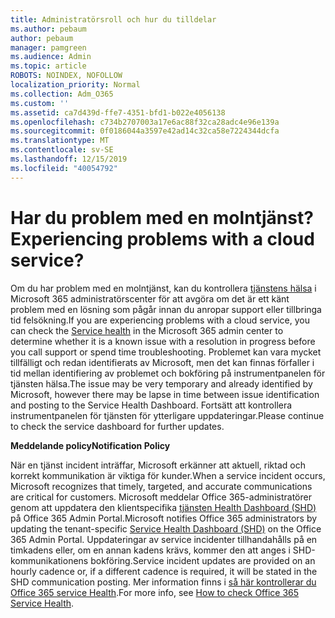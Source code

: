 ```yaml
---
title: Administratörsroll och hur du tilldelar
ms.author: pebaum
author: pebaum
manager: pamgreen
ms.audience: Admin
ms.topic: article
ROBOTS: NOINDEX, NOFOLLOW
localization_priority: Normal
ms.collection: Adm_O365
ms.custom: ''
ms.assetid: ca7d439d-ffe7-4351-bfd1-b022e4056138
ms.openlocfilehash: c734b2707003a17e6ac88f32ca28adc4e96e139a
ms.sourcegitcommit: 0f0186044a3597e42ad14c32ca58e7224344dcfa
ms.translationtype: MT
ms.contentlocale: sv-SE
ms.lasthandoff: 12/15/2019
ms.locfileid: "40054792"
---
```

# <a name="experiencing-problems-with-a-cloud-service"></a><span data-ttu-id="00bc8-102">Har du problem med en molntjänst?</span><span class="sxs-lookup"><span data-stu-id="00bc8-102">Experiencing problems with a cloud service?</span></span>

<span data-ttu-id="00bc8-103">Om du har problem med en molntjänst, kan du kontrollera [tjänstens hälsa](https://admin.microsoft.com/AdminPortal/Home#/servicehealth) i Microsoft 365 administratörscenter för att avgöra om det är ett känt problem med en lösning som pågår innan du anropar support eller tillbringa tid felsökning.</span><span class="sxs-lookup"><span data-stu-id="00bc8-103">If you are experiencing problems with a cloud service, you can check the [Service health](https://admin.microsoft.com/AdminPortal/Home#/servicehealth) in the Microsoft 365 admin center to determine whether it is a known issue with a resolution in progress before you call support or spend time troubleshooting.</span></span> <span data-ttu-id="00bc8-104">Problemet kan vara mycket tillfälligt och redan identifierats av Microsoft, men det kan finnas förfaller i tid mellan identifiering av problemet och bokföring på instrumentpanelen för tjänsten hälsa.</span><span class="sxs-lookup"><span data-stu-id="00bc8-104">The issue may be very temporary and already identified by Microsoft, however there may be lapse in time between issue identification and posting to the Service Health Dashboard.</span></span> <span data-ttu-id="00bc8-105">Fortsätt att kontrollera instrumentpanelen för tjänsten för ytterligare uppdateringar.</span><span class="sxs-lookup"><span data-stu-id="00bc8-105">Please continue to check the service dashboard for further updates.</span></span>

<span data-ttu-id="00bc8-106">**Meddelande policy**</span><span class="sxs-lookup"><span data-stu-id="00bc8-106">**Notification Policy**</span></span>

<span data-ttu-id="00bc8-107">När en tjänst incident inträffar, Microsoft erkänner att aktuell, riktad och korrekt kommunikation är viktiga för kunder.</span><span class="sxs-lookup"><span data-stu-id="00bc8-107">When a service incident occurs, Microsoft recognizes that timely, targeted, and accurate communications are critical for customers.</span></span> <span data-ttu-id="00bc8-108">Microsoft meddelar Office 365-administratörer genom att uppdatera den klientspecifika [tjänsten Health Dashboard (SHD)](https://admin.microsoft.com/AdminPortal/Home#/servicehealth) på Office 365 Admin Portal.</span><span class="sxs-lookup"><span data-stu-id="00bc8-108">Microsoft notifies Office 365 administrators by updating the tenant-specific [Service Health Dashboard (SHD)](https://admin.microsoft.com/AdminPortal/Home#/servicehealth) on the Office 365 Admin Portal.</span></span> <span data-ttu-id="00bc8-109">Uppdateringar av service incidenter tillhandahålls på en timkadens eller, om en annan kadens krävs, kommer den att anges i SHD-kommunikationens bokföring.</span><span class="sxs-lookup"><span data-stu-id="00bc8-109">Service incident updates are provided on an hourly cadence or, if a different cadence is required, it will be stated in the SHD communication posting.</span></span> <span data-ttu-id="00bc8-110">Mer information finns i [så här kontrollerar du Office 365 service Health](https://docs.microsoft.com/office365/enterprise/view-service-health).</span><span class="sxs-lookup"><span data-stu-id="00bc8-110">For more info, see [How to check Office 365 Service Health](https://docs.microsoft.com/office365/enterprise/view-service-health).</span></span>

